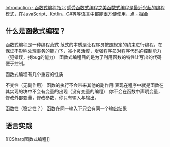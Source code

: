 [Introduction · 函数式编程指北](https://llh911001.gitbooks.io/mostly-adequate-guide-chinese/content/)
[感受函数式编程之美函数式编程是最近兴起的编程模式，在JavaScript、Kotlin、C#等等语言中都能很方便使用，点 - 掘金](https://juejin.cn/post/7328388226967601152)
## 什么是函数式编程？
函数式编程是一种编程范式
范式的本质是让程序员按照规定的约束进行编程，在保证不影响处理事务的能力下，减小灵活度，增强程序员对程序代码的控制能力（犯错误，找bug的能力）
函数式编程目的是为了利用函数的特性让写出的代码便于控制。

函数式编程有几个重要的性质

不变性（无副作用）
函数的执行不会带来其他的副作用
表现在程序中就是函数在其实现的块中不会有变量的出现（没有变量的编程）
你不会在函数中声明变量，修改外部变量，修改参数，你只有输入与输出。

函数性（稳定性？）
函数在同一输入下只会有同一个输出结果

## 语言实践
[[CSharp函数式编程]]







